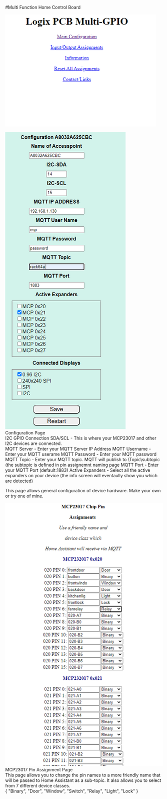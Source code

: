 #Multi Function Home Control Board

![GitHub Logo](https://github.com/logichousepcb/Logix_Multifunction/blob/main/mainpage.PNG)


![GitHub Logo](https://github.com/logichousepcb/Logix_Multifunction/blob/main/configpage.PNG)<br>
Configuration Page<br>
I2C GPIO Connection SDA/SCL - This is where your MCP23017 and other I2C devices are connected.<br>
MQTT Server - Enter your MQTT Server IP Address<r>
MQTT Username - Enter your MQTT userame<r>
MQTT Password - Enter your MQTT password<r>
MQTT Topic - Enter your MQTT topic.  MQTT will publish to \Topic\subtopic  (the subtopic is defined in pin assignemnt naming page<r>
MQTT Port - Enter your MQTT Port (default:1883)<r>
Active Expanders - Select all the active expanders on your device (the info screen will eventaully show you which are detected)

  
This page allows general configuration of device hardware.  Make your own or try one of mine.<br>

![GitHub Logo](https://github.com/logichousepcb/Logix_Multifunction/blob/main/pinassignpage.PNG)<br>
MCP23017 Pin Assignment Page<br>
This page allows you to change the pin names to a more friendly name that will be passed to Home Assistant as a sub-topic.  It also allows you to select from 7 different device classes.<br>
{ "Binary", "Door", "Window", "Switch", "Relay", "Light", "Lock" }
